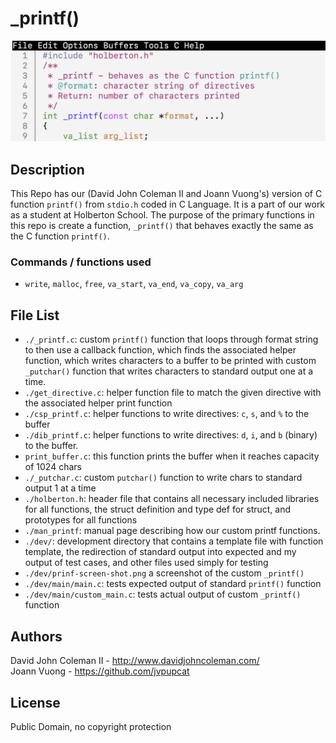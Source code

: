 # _printf()

<img src="https://raw.githubusercontent.com/johncoleman83/printf/master/dev/printf-screen-shot.png" alt="screen shot of custom printf function">

## Description

This Repo has our (David John Coleman II and Joann Vuong's) version of C
function ``printf()`` from ``stdio.h`` coded in C Language.  It is a part of our
work as a student at Holberton School.  The purpose of the primary functions in
this repo is create a function, ``_printf()`` that behaves exactly the same as
the C function ``printf()``.

### Commands / functions used

* ``write``, ``malloc``, ``free``, ``va_start``, ``va_end``, ``va_copy``,
``va_arg``

## File List

* ``./_printf.c``: custom ``printf()`` function that loops through format string
to then use a callback function, which finds the associated helper function,
which writes characters to a buffer to be printed with custom ``_putchar()``
function that writes characters to standard output one at a time.
* ``./get_directive.c``: helper function file to match the given directive with
the associated helper print function
* ``./csp_printf.c``: helper functions to write directives: ``c``, ``s``, and
``%`` to the buffer
* ``./dib_printf.c``: helper functions to write directives: ``d``, ``i``, and
``b`` (binary) to the buffer.
* ``print_buffer.c``: this function prints the buffer when it reaches capacity
of 1024 chars
* ``./_putchar.c``: custom ``putchar()`` function to write chars to standard
output 1 at a time
* ``./holberton.h``: header file that contains all necessary included libraries
for all functions, the struct definition and type def for struct, and prototypes
for all functions
* ``./man_printf``: manual page describing how our custom printf functions.
* ``./dev/``: development directory that contains a template file with function
template, the redirection of standard output into expected and my output of test
cases, and other files used simply for testing
* ``./dev/prinf-screen-shot.png`` a screenshot of the custom ``_printf()``
* ``./dev/main/main.c``: tests expected output of standard ``printf()`` function
* ``./dev/main/custom_main.c``: tests actual output of custom ``_printf()``
function

## Authors

David John Coleman II - http://www.davidjohncoleman.com/  
Joann Vuong - https://github.com/jvpupcat

## License

Public Domain, no copyright protection
